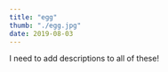 ```yaml
---
title: "egg"
thumb: "./egg.jpg"
date: 2019-08-03
---
```


I need to add descriptions to all of these!
